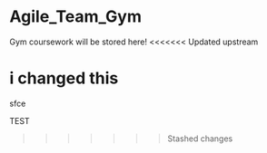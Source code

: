 # Agile_Team_Gym
 Gym coursework will be stored here!
<<<<<<< Updated upstream
 
 i changed this
=======
sfce

TEST
>>>>>>> Stashed changes
